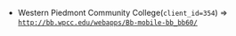  - Western Piedmont Community College(`client_id=354`) => [`http://bb.wpcc.edu/webapps/Bb-mobile-bb_bb60/`](http://bb.wpcc.edu/webapps/Bb-mobile-bb_bb60/)
